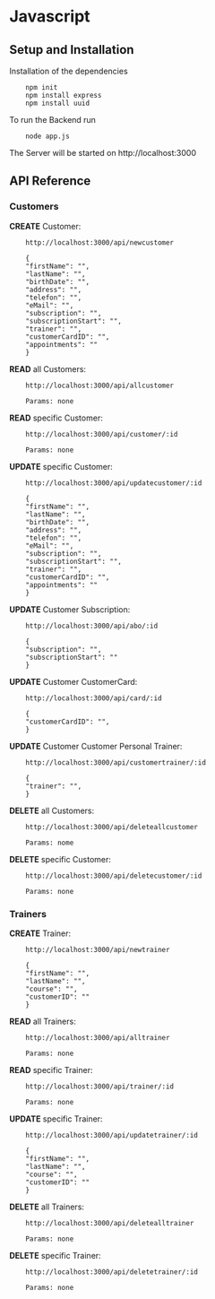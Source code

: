 # Javascript

## Setup and Installation

Installation of the dependencies

        npm init
        npm install express
        npm install uuid

To run the Backend run

        node app.js

The Server will be started on http://localhost:3000

## API Reference

### Customers

**CREATE** Customer:

        http://localhost:3000/api/newcustomer
        
        {
        "firstName": "",
        "lastName": "",
        "birthDate": "",
        "address": "",
        "telefon": "",
        "eMail": "",
        "subscription": "",
        "subscriptionStart": "",
        "trainer": "",
        "customerCardID": "",
        "appointments": ""
        }
**READ** all Customers:

        http://localhost:3000/api/allcustomer

        Params: none
**READ** specific Customer:

        http://localhost:3000/api/customer/:id

        Params: none
**UPDATE** specific Customer:

        http://localhost:3000/api/updatecustomer/:id

        {
        "firstName": "",
        "lastName": "",
        "birthDate": "",
        "address": "",
        "telefon": "",
        "eMail": "",
        "subscription": "",
        "subscriptionStart": "",
        "trainer": "",
        "customerCardID": "",
        "appointments": ""
        }
**UPDATE** Customer Subscription:

        http://localhost:3000/api/abo/:id

        {
        "subscription": "",
        "subscriptionStart": ""
        }
**UPDATE** Customer CustomerCard:

        http://localhost:3000/api/card/:id

        {
        "customerCardID": "",
        }
**UPDATE** Customer Customer Personal Trainer:

        http://localhost:3000/api/customertrainer/:id

        {
        "trainer": "",
        }
**DELETE** all Customers:

        http://localhost:3000/api/deleteallcustomer

        Params: nome
**DELETE** specific Customer:

        http://localhost:3000/api/deletecustomer/:id

        Params: none

### Trainers

**CREATE** Trainer:

        http://localhost:3000/api/newtrainer

        {
        "firstName": "",
        "lastName": "",
        "course": "",
        "customerID": ""
        }
**READ** all Trainers:

        http://localhost:3000/api/alltrainer
        
        Params: none
**READ** specific Trainer:

        http://localhost:3000/api/trainer/:id

        Params: none
**UPDATE** specific Trainer:

        http://localhost:3000/api/updatetrainer/:id

        {
        "firstName": "",
        "lastName": "",
        "course": "",
        "customerID": ""
        }
**DELETE** all Trainers:

        http://localhost:3000/api/deletealltrainer

        Params: none
**DELETE** specific Trainer:

        http://localhost:3000/api/deletetrainer/:id

        Params: none
